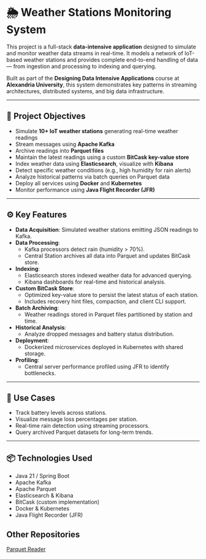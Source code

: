 # 🌦️ Weather Stations Monitoring System

This project is a full-stack **data-intensive application** designed to simulate and monitor weather data streams in real-time. It models a network of IoT-based weather stations and provides complete end-to-end handling of data — from ingestion and processing to indexing and querying.

Built as part of the **Designing Data Intensive Applications** course at **Alexandria University**, this system demonstrates key patterns in streaming architectures, distributed systems, and big data infrastructure.

---

## 📌 Project Objectives

- Simulate **10+ IoT weather stations** generating real-time weather readings
- Stream messages using **Apache Kafka**
- Archive readings into **Parquet files**
- Maintain the latest readings using a custom **BitCask key-value store**
- Index weather data using **Elasticsearch**, visualize with **Kibana**
- Detect specific weather conditions (e.g., high humidity for rain alerts)
- Analyze historical patterns via batch queries on Parquet data
- Deploy all services using **Docker** and **Kubernetes**
- Monitor performance using **Java Flight Recorder (JFR)**

---

## ⚙️ Key Features

- **Data Acquisition**: Simulated weather stations emitting JSON readings to Kafka.
- **Data Processing**:
  - Kafka processors detect rain (humidity > 70%).
  - Central Station archives all data into Parquet and updates BitCask store.
- **Indexing**:
  - Elasticsearch stores indexed weather data for advanced querying.
  - Kibana dashboards for real-time and historical analysis.
- **Custom BitCask Store**:
  - Optimized key-value store to persist the latest status of each station.
  - Includes recovery hint files, compaction, and client CLI support.
- **Batch Archiving**:
  - Weather readings stored in Parquet files partitioned by station and time.
- **Historical Analysis**:
  - Analyze dropped messages and battery status distribution.
- **Deployment**:
  - Dockerized microservices deployed in Kubernetes with shared storage.
- **Profiling**:
  - Central server performance profiled using JFR to identify bottlenecks.

---

## 🧪 Use Cases

- Track battery levels across stations.
- Visualize message loss percentages per station.
- Real-time rain detection using streaming processors.
- Query archived Parquet datasets for long-term trends.

---

## 📦 Technologies Used

- Java 21 / Spring Boot
- Apache Kafka
- Apache Parquet
- Elasticsearch & Kibana
- BitCask (custom implementation)
- Docker & Kubernetes
- Java Flight Recorder (JFR)
## Other Repositories
[Parquet Reader](https://example.com)
